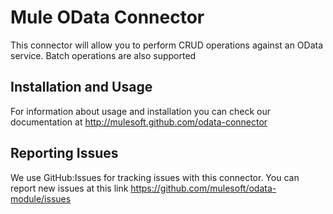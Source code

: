 Mule OData Connector
=========================

This connector will allow you to perform CRUD operations against an OData service. Batch operations are also supported

Installation and Usage
----------------------

For information about usage and installation you can check our documentation at http://mulesoft.github.com/odata-connector

Reporting Issues
----------------

We use GitHub:Issues for tracking issues with this connector. You can report new issues at this link https://github.com/mulesoft/odata-module/issues